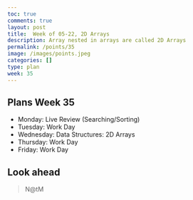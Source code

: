 ```yaml
---
toc: true
comments: true
layout: post
title:  Week of 05-22, 2D Arrays
description: Array nested in arrays are called 2D Arrays
permalink: /points/35
image: /images/points.jpeg
categories: []
type: plan
week: 35
---
```


## Plans Week 35
> 
- Monday: Live Review (Searching/Sorting)
- Tuesday: Work Day
- Wednesday: Data Structures: 2D Arrays
- Thursday: Work Day
- Friday: Work Day

## Look ahead
> N@tM

